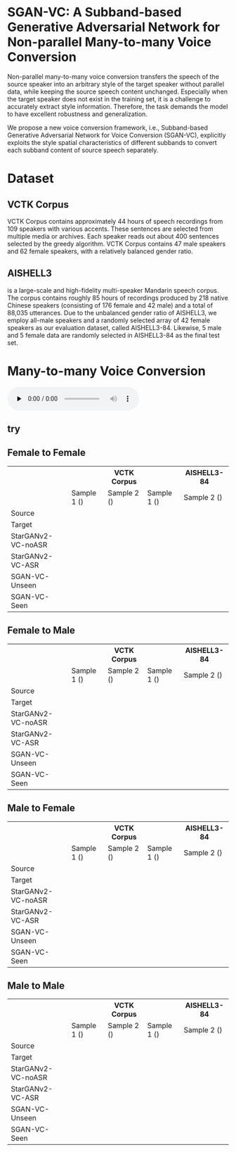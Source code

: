 # SGAN-VC: A Subband-based Generative Adversarial Network for Non-parallel Many-to-many Voice Conversion

<!-- You can use the [editor on GitHub](https://github.com/anonymousSGANVC/SGAN-VC.github.io/edit/gh-pages/index.md) to maintain and preview the content for your website in Markdown files. -->

Non-parallel many-to-many voice conversion transfers the speech of the source speaker into an arbitrary style of the target speaker without parallel data, while keeping the source speech content unchanged. Especially when the target speaker does not exist in the training set, it is a challenge to accurately extract style information. Therefore, the task demands the model to have excellent robustness and generalization.

We propose a new voice conversion framework, i.e., Subband-based Generative Adversarial Network for Voice Conversion (SGAN-VC), explicitly exploits the style spatial characteristics of different subbands to convert each subband content of source speech separately. 

# Dataset
## VCTK Corpus
VCTK Corpus contains approximately 44 hours of speech recordings from 109 speakers with various accents. These sentences are selected from multiple media or archives. Each speaker reads out about 400 sentences selected by the greedy algorithm. VCTK Corpus contains 47 male speakers and 62 female speakers, with a relatively balanced gender ratio.

## AISHELL3
is a large-scale and high-fidelity multi-speaker Mandarin speech corpus. 
The corpus contains roughly 85 hours of recordings produced by 218 native Chinese speakers (consisting of 176 female and 42 male) and a total of 88,035 utterances. Due to the unbalanced gender ratio of AISHELL3, we employ all-male speakers and a randomly selected array of 42 female speakers as our evaluation dataset, called AISHELL3-84. Likewise, 5 male and 5 female data are randomly selected in AISHELL3-84 as the final test set. 

# Many-to-many Voice Conversion

<audio id="1" controls="" preload="none">
      <source id="wav" src="https://github.com/anonymousSGANVC/SGAN-VC/raw/gh-pages/samples/p239_278_mic2_to_p236_167_mic1/source_p239_278_mic2.wav">
</audio>


## try



## Female to Female
<table>
    <tr>
        <th></th>
        <th></th>
        <th>VCTK Corpus</th>
        <th></th>
	<th>AISHELL3-84</th>
    </tr>
    <tr>
    	<td></td>
    	<td> Sample 1 () </td>
    	<td> Sample 2 () </td>
    	<td> Sample 1 () </td>
    	<td> Sample 2 () </td>
    </tr>
    <tr>
    	<td>Source</td>
    	<td></td>
    	<td></td>
    	<td></td>
    	<td></td>
    </tr>
    <tr>
    	<td>Target</td>
    	<td></td>
    	<td></td>
    	<td></td>
    	<td></td>
    </tr>
    <tr>
    	<td>StarGANv2-VC-noASR</td>
    	<td></td>
    	<td></td>
    	<td></td>
    	<td></td>
    </tr>
    <tr>
    	<td>StarGANv2-VC-ASR</td>
    	<td></td>
    	<td></td>
    	<td></td>
    	<td></td>
    </tr>
    <tr>
    	<td>SGAN-VC-Unseen</td>
    	<td></td>
    	<td></td>
    	<td></td>
    	<td></td>
    </tr>
    <tr>
    	<td>SGAN-VC-Seen</td>
    	<td></td>
    	<td></td>
    	<td></td>
    	<td></td>
    </tr>
    
</table>

## Female to Male
<table>
    <tr>
        <th></th>
        <th></th>
        <th>VCTK Corpus</th>
        <th></th>
	<th>AISHELL3-84</th>
    </tr>
    <tr>
    	<td></td>
    	<td> Sample 1 () </td>
    	<td> Sample 2 () </td>
    	<td> Sample 1 () </td>
    	<td> Sample 2 () </td>
    </tr>
    <tr>
    	<td>Source</td>
    	<td></td>
    	<td></td>
    	<td></td>
    	<td></td>
    </tr>
    <tr>
    	<td>Target</td>
    	<td></td>
    	<td></td>
    	<td></td>
    	<td></td>
    </tr>
    <tr>
    	<td>StarGANv2-VC-noASR</td>
    	<td></td>
    	<td></td>
    	<td></td>
    	<td></td>
    </tr>
    <tr>
    	<td>StarGANv2-VC-ASR</td>
    	<td></td>
    	<td></td>
    	<td></td>
    	<td></td>
    </tr>
    <tr>
    	<td>SGAN-VC-Unseen</td>
    	<td></td>
    	<td></td>
    	<td></td>
    	<td></td>
    </tr>
    <tr>
    	<td>SGAN-VC-Seen</td>
    	<td></td>
    	<td></td>
    	<td></td>
    	<td></td>
    </tr>
    
</table>

## Male to Female
<table>
    <tr>
        <th></th>
        <th></th>
        <th>VCTK Corpus</th>
        <th></th>
	<th>AISHELL3-84</th>
    </tr>
    <tr>
    	<td></td>
    	<td> Sample 1 () </td>
    	<td> Sample 2 () </td>
    	<td> Sample 1 () </td>
    	<td> Sample 2 () </td>
    </tr>
    <tr>
    	<td>Source</td>
    	<td></td>
    	<td></td>
    	<td></td>
    	<td></td>
    </tr>
    <tr>
    	<td>Target</td>
    	<td></td>
    	<td></td>
    	<td></td>
    	<td></td>
    </tr>
    <tr>
    	<td>StarGANv2-VC-noASR</td>
    	<td></td>
    	<td></td>
    	<td></td>
    	<td></td>
    </tr>
    <tr>
    	<td>StarGANv2-VC-ASR</td>
    	<td></td>
    	<td></td>
    	<td></td>
    	<td></td>
    </tr>
    <tr>
    	<td>SGAN-VC-Unseen</td>
    	<td></td>
    	<td></td>
    	<td></td>
    	<td></td>
    </tr>
    <tr>
    	<td>SGAN-VC-Seen</td>
    	<td></td>
    	<td></td>
    	<td></td>
    	<td></td>
    </tr>
    
</table>


## Male to Male
<table>
    <tr>
        <th></th>
        <th></th>
        <th>VCTK Corpus</th>
        <th></th>
	<th>AISHELL3-84</th>
    </tr>
    <tr>
    	<td></td>
    	<td> Sample 1 () </td>
    	<td> Sample 2 () </td>
    	<td> Sample 1 () </td>
    	<td> Sample 2 () </td>
    </tr>
    <tr>
    	<td>Source</td>
    	<td></td>
    	<td></td>
    	<td></td>
    	<td></td>
    </tr>
    <tr>
    	<td>Target</td>
    	<td></td>
    	<td></td>
    	<td></td>
    	<td></td>
    </tr>
    <tr>
    	<td>StarGANv2-VC-noASR</td>
    	<td></td>
    	<td></td>
    	<td></td>
    	<td></td>
    </tr>
    <tr>
    	<td>StarGANv2-VC-ASR</td>
    	<td></td>
    	<td></td>
    	<td></td>
    	<td></td>
    </tr>
    <tr>
    	<td>SGAN-VC-Unseen</td>
    	<td></td>
    	<td></td>
    	<td></td>
    	<td></td>
    </tr>
    <tr>
    	<td>SGAN-VC-Seen</td>
    	<td></td>
    	<td></td>
    	<td></td>
    	<td></td>
    </tr>
    
</table>

